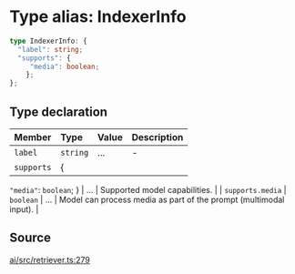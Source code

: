 # Type alias: IndexerInfo

```ts
type IndexerInfo: {
  "label": string;
  "supports": {
     "media": boolean;
    };
};
```

## Type declaration

| Member | Type | Value | Description |
| :------ | :------ | :------ | :------ |
| `label` | `string` | ... | - |
| `supports` | \{
  `"media"`: `boolean`;
 \} | ... | Supported model capabilities. |
| `supports.media` | `boolean` | ... | Model can process media as part of the prompt (multimodal input). |

## Source

[ai/src/retriever.ts:279](https://github.com/firebase/genkit/blob/9cb10ef63dd6659f1a31ffd2367b7efa8acc10e5/js/ai/src/retriever.ts#L279)
